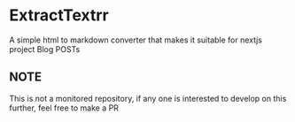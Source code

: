 # ExtractTextrr
A simple html to markdown converter that makes it suitable for nextjs project Blog POSTs

## NOTE
This is not a monitored repository, if any one is interested to develop on this further, feel free to make a PR
